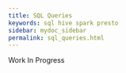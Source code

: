 ```yaml
---
title: SQL Queries
keywords: sql hive spark presto
sidebar: mydoc_sidebar
permalink: sql_queries.html
---
```


Work In Progress


